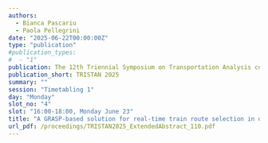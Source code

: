 ```yaml
---
authors:
  - Bianca Pascariu
  - Paola Pellegrini
date: "2025-06-22T00:00:00Z"
type: "publication"
#publication_types:
#  - "1"
publication: The 12th Triennial Symposium on Transportation Analysis conference
publication_short: TRISTAN 2025
summary: ""
session: "Timetabling 1"
day: "Monday"
slot_no: "4"
slot: "16:00-18:00, Monday June 23"
title: "A GRASP-based solution for real-time train route selection in disturbed railway traffic"
url_pdf: /proceedings/TRISTAN2025_ExtendedAbstract_110.pdf
---
```

